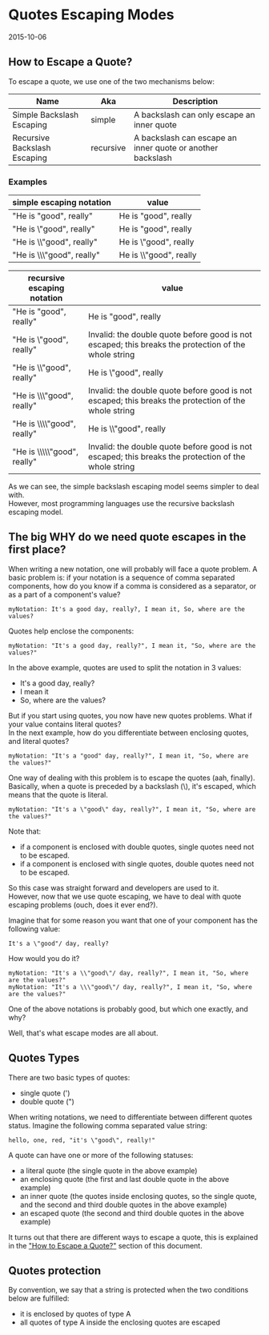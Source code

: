 Quotes Escaping Modes
==========================
2015-10-06







How to Escape a Quote?
-------------------------


To escape a quote, we use one of the two mechanisms below:


Name                | Aka    |   Description
----------------    | ----------- | ---------------
Simple Backslash Escaping | simple     |  A backslash can only escape an inner quote
Recursive Backslash Escaping | recursive  | A backslash can escape an inner quote or another backslash  



### Examples



simple escaping notation       |     value
---------------------------- | --------------------------
"He is \"good\", really"     |     He is "good", really
"He is \\\"good\", really"     |     He is \"good", really
"He is \\\\\"good\", really"     |     He is \\\"good", really
"He is \\\\\\\"good\", really"     |     He is \\\\\"good", really

recursive escaping notation       |     value
---------------------------- | --------------------------
"He is \"good\", really"     |     He is "good", really
"He is \\\"good\", really"     |     Invalid: the double quote before good is not escaped; this breaks the protection of the whole string
"He is \\\\\"good\", really"     |     He is \\"good", really
"He is \\\\\\\"good\", really"     |     Invalid: the double quote before good is not escaped; this breaks the protection of the whole string
"He is \\\\\\\\\"good\", really"     |     He is \\\\"good", really
"He is \\\\\\\\\\\"good\", really"     |     Invalid: the double quote before good is not escaped; this breaks the protection of the whole string



As we can see, the simple backslash escaping model seems simpler to deal with.<br>
However, most programming languages use the recursive backslash escaping model. 






The big WHY do we need quote escapes in the first place?
----------------------------------------

When writing a new notation, one will probably will face a quote problem.
A basic problem is: if your notation is a sequence of comma separated components,
how do you know if a comma is considered as a separator, or as a part of a component's value?


```
myNotation: It's a good day, really?, I mean it, So, where are the values?
```

Quotes help enclose the components:

```
myNotation: "It's a good day, really?", I mean it, "So, where are the values?"
```

In the above example, quotes are used to split the notation in 3 values:

- It's a good day, really?
- I mean it
- So, where are the values?


But if you start using quotes, you now have new quotes problems.
What if your value contains literal quotes?<br> 
In the next example, how do you differentiate between enclosing quotes,
and literal quotes?


```
myNotation: "It's a "good" day, really?", I mean it, "So, where are the values?"
```

One way of dealing with this problem is to escape the quotes (aah, finally).<br>
Basically, when a quote is preceded by a backslash (\\), it's escaped, 
which means that the quote is literal.

```
myNotation: "It's a \"good\" day, really?", I mean it, "So, where are the values?"
```

Note that:
- if a component is enclosed with double quotes, single quotes need not to be escaped.
- if a component is enclosed with single quotes, double quotes need not to be escaped.


So this case was straight forward and developers are used to it.<br>
However, now that we use quote escaping, we have to deal with quote escaping problems (ouch, does it ever end?).

Imagine that for some reason you want that one of your component has the following value:
 
```
It's a \"good"/ day, really? 
``` 

How would you do it?

```
myNotation: "It's a \\"good\"/ day, really?", I mean it, "So, where are the values?"
myNotation: "It's a \\\"good\"/ day, really?", I mean it, "So, where are the values?"
```

One of the above notations is probably good, but which one exactly, and why?

Well, that's what escape modes are all about. 



Quotes Types
-------------

There are two basic types of quotes:

- single quote (')
- double quote (")

When writing notations, we need to differentiate between different quotes status.
Imagine the following comma separated value string:

```
hello, one, red, "it's \"good\", really!"
``` 

A quote can have one or more of the following statuses:

- a literal quote       (the single quote in the above example)
- an enclosing quote    (the first and last double quote in the above example)
- an inner quote        (the quotes inside enclosing quotes, so the single quote, and the second and third double quotes in the above example)
- an escaped quote      (the second and third double quotes in the above example)


It turns out that there are different ways to escape a quote, this is explained 
in the ["How to Escape a Quote?"](#user-content-how-to-escape-a-quote) section of this document.




Quotes protection
---------------------

By convention, we say that a string is protected when the two conditions below are fulfilled:

- it is enclosed by quotes of type A
- all quotes of type A inside the enclosing quotes are escaped











 






